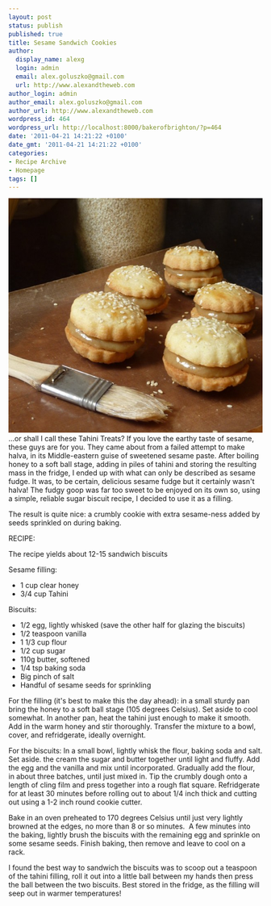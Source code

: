```yaml
---
layout: post
status: publish
published: true
title: Sesame Sandwich Cookies
author:
  display_name: alexg
  login: admin
  email: alex.goluszko@gmail.com
  url: http://www.alexandtheweb.com
author_login: admin
author_email: alex.goluszko@gmail.com
author_url: http://www.alexandtheweb.com
wordpress_id: 464
wordpress_url: http://localhost:8000/bakerofbrighton/?p=464
date: '2011-04-21 14:21:22 +0100'
date_gmt: '2011-04-21 14:21:22 +0100'
categories:
- Recipe Archive
- Homepage
tags: []
---
```

<p><a href="/images/2011/04/P1020216-copy.jpg"><img class="alignnone size-medium wp-image-466" title="Sesame sandwich cookies" src="/images/2011/04/P1020216-copy-620x465.jpg" alt="Sesame sandwich cookies" width="620" height="465" /></a><br />
...or shall I call these Tahini Treats? If you love the earthy taste of sesame, these guys are for you. They came about from a failed attempt to make halva, in its Middle-eastern guise of sweetened sesame paste. After boiling honey to a soft ball stage, adding in piles of tahini and storing the resulting mass in the fridge, I ended up with what can only be described as sesame fudge. It was, to be certain, delicious sesame fudge but it certainly wasn't halva! The fudgy goop was far too sweet to be enjoyed on its own so, using a simple, reliable sugar biscuit recipe, I decided to use it as a filling.</p>
<p>The result is quite nice: a crumbly cookie with extra sesame-ness added by seeds sprinkled on during baking.</p>
<p>RECIPE:</p>
<p>The recipe yields about 12-15 sandwich biscuits</p>
<p>Sesame filling:</p>
<ul>
<li>1 cup clear honey</li>
<li>3/4 cup Tahini</li>
</ul>
<p>Biscuits:</p>
<ul>
<li>1/2 egg, lightly whisked (save the other half for glazing the biscuits)</li>
<li>1/2 teaspoon vanilla</li>
<li>1 1/3 cup flour</li>
<li>1/2 cup sugar</li>
<li>110g butter, softened</li>
<li>1/4 tsp baking soda</li>
<li>Big pinch of salt</li>
<li>Handful of sesame seeds for sprinkling</li>
</ul>
<p>For the filling (it's best to make this the day ahead): in a small sturdy pan bring the honey to a soft ball stage (105 degrees Celsius). Set aside to cool somewhat. In another pan, heat the tahini just enough to make it smooth. Add in the warm honey and stir thoroughly. Transfer the mixture to a bowl, cover, and refridgerate, ideally overnight.</p>
<p>For the biscuits: In a small bowl, lightly whisk the flour, baking soda and salt. Set aside. the cream the sugar and butter together until light and fluffy. Add the egg and the vanilla and mix until incorporated. Gradually add the flour, in about three batches, until just mixed in. Tip the crumbly dough onto a length of cling film and press together into a rough flat square. Refridgerate for at least 30 minutes before rolling out to about 1/4 inch thick and cutting out using a 1-2 inch round cookie cutter.</p>
<p>Bake in an oven preheated to 170 degrees Celsius until just very lightly browned at the edges, no more than 8 or so minutes.  A few minutes into the baking, lightly brush the biscuits with the remaining egg and sprinkle on some sesame seeds. Finish baking, then remove and leave to cool on a rack.</p>
<p>I found the best way to sandwich the biscuits was to scoop out a teaspoon of the tahini filling, roll it out into a little ball between my hands then press the ball between the two biscuits. Best stored in the fridge, as the filling will seep out in warmer temperatures!</p>
